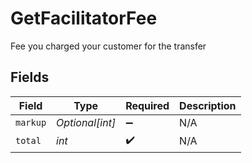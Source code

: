# GetFacilitatorFee

Fee you charged your customer for the transfer


## Fields

| Field              | Type               | Required           | Description        |
| ------------------ | ------------------ | ------------------ | ------------------ |
| `markup`           | *Optional[int]*    | :heavy_minus_sign: | N/A                |
| `total`            | *int*              | :heavy_check_mark: | N/A                |